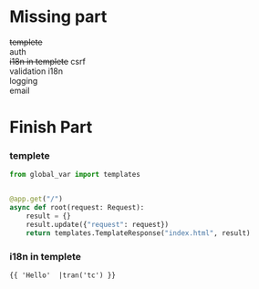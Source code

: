 # Missing part

~~templete~~  
auth  
~~i18n in templete~~ 
csrf  
validation i18n  
logging  
email

# Finish Part

### templete

```python
from global_var import templates


@app.get("/")
async def root(request: Request):
    result = {}
    result.update({"request": request})
    return templates.TemplateResponse("index.html", result)
```


### i18n in templete

```html
{{ 'Hello'  |tran('tc') }}
```